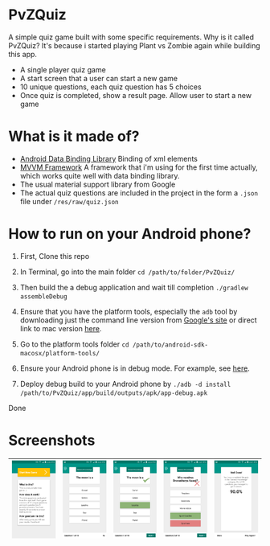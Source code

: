 # PvZQuiz
A simple quiz game built with some specific requirements. Why is it called PvZQuiz? It's because i started playing Plant vs Zombie again while building this app.
* A single player quiz game
* A start screen that a user can start a new game
* 10 unique questions, each quiz question has 5 choices
* Once quiz is completed, show a result page. Allow user to start a new game

# What is it made of?
* [Android Data Binding Library](https://developer.android.com/topic/libraries/data-binding/index.html) Binding of xml elements
* [MVVM Framework](https://en.wikipedia.org/wiki/Model–view–viewmodel) A framework that i'm using for the first time actually, which works quite well with data binding library.
* The usual material support library from Google
* The actual quiz questions are included in the project in the form a `.json` file under `/res/raw/quiz.json`

# How to run on your Android phone?
1. First, Clone this repo

2. In Terminal, go into the main folder
`cd /path/to/folder/PvZQuiz/`

3. Then build the a debug application and wait till completion
`./gradlew assembleDebug`

4. Ensure that you have the platform tools, especially the `adb` tool by downloading just the command line version from [Google's site](https://developer.android.com/studio/index.html) or direct link to mac version [here](https://dl.google.com/android/android-sdk_r24.4.1-macosx.zip).

5. Go to the platform tools folder
`cd /path/to/android-sdk-macosx/platform-tools/`

6. Ensure your Android phone is in debug mode. For example, see [here](https://www.kingoapp.com/root-tutorials/how-to-enable-usb-debugging-mode-on-android.htm).

6. Deploy debug build to your Android phone by 
`./adb -d install /path/to/PvZQuiz/app/build/outputs/apk/app-debug.apk`

Done

# Screenshots
|[![Intro](screenshot_intro.png)](https://bundeeteddee.github.io/PvzQuiz/)|[![Quiz](screenshot_quiz.png)](https://bundeeteddee.github.io/PvzQuiz/)|[![Correct Answer](screenshot_correct_choice.png)](https://bundeeteddee.github.io/PvzQuiz/)|[![Incorrect Answer](screenshot_incorrect_choice.png)](https://bundeeteddee.github.io/PvzQuiz/)|[![Results](screenshot_result.png)](https://bundeeteddee.github.io/PvzQuiz/)|
|:-------------------------:|:-------------------------:|:-------------------------:|:-------------------------:|:-------------------------:|
